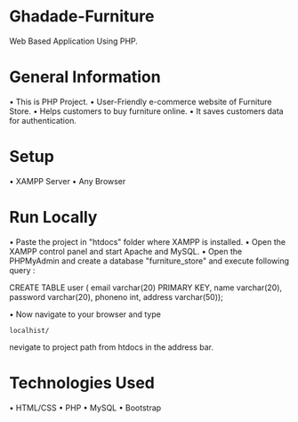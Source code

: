 # Ghadade-Furniture
Web Based Application Using PHP.

# General Information
• This is PHP Project.
• User-Friendly e-commerce website of Furniture Store.
• Helps customers to buy furniture online.
• It saves customers data for authentication.

# Setup
• XAMPP Server
• Any Browser

# Run Locally
• Paste the project in "htdocs" folder where XAMPP is installed.
• Open the XAMPP control panel and start Apache and MySQL.
• Open the PHPMyAdmin and create a database "furniture_store" and execute following query :

CREATE TABLE user (
    email varchar(20) PRIMARY KEY, 
    name varchar(20), 
    password varchar(20), 
    phoneno int, 
    address varchar(50));

• Now navigate to your browser and type

    localhist/
nevigate to project path from htdocs in the address bar.


# Technologies Used 
• HTML/CSS
• PHP
• MySQL
• Bootstrap

    
